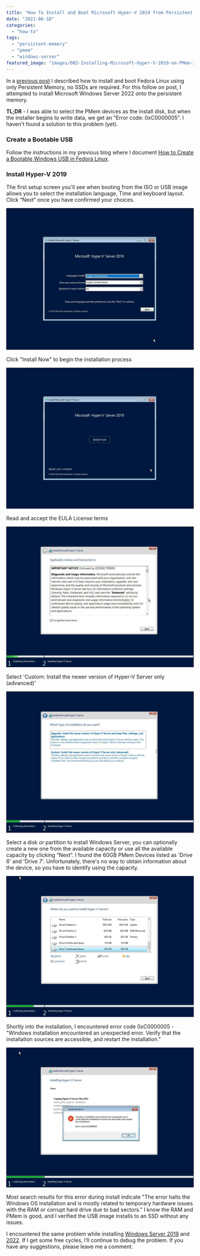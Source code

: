 ```yaml
---
title: "How To Install and Boot Microsoft Hyper-V 2019 from Persistent Memory (or not)"
date: "2021-06-18"
categories: 
  - "how-to"
tags: 
  - "persistent-memory"
  - "pmem"
  - "windows-server"
featured_image: "images/002-Installing-Microsoft-Hyper-V-2019-on-PMem-Install-Now.jpg"
---
```


In a [previous post](https://stevescargall.com/2021/06/07/how-to-boot-linux-from-intel-optane-persistent-memory/) I described how to install and boot Fedora Linux using only Persistent Memory, no SSDs are required. For this follow on post, I attempted to install Microsoft Windows Server 2022 onto the persistent memory.

**TL;DR** - I was able to select the PMem devices as the install disk, but when the installer begins to write data, we get an "Error code: 0xC0000005". I haven't found a solution to this problem (yet).

### Create a Bootable USB

Follow the instructions in my previous blog where I document [How to Create a Bootable Windows USB in Fedora Linux](https://stevescargall.com/2019/05/20/how-to-create-a-bootable-windows-usb-in-fedora-linux/).

### Install Hyper-V 2019

The first setup screen you'll see when booting from the ISO or USB image allows you to select the installation language, Time and keyboard layout. Click “Next“ once you have confirmed your choices.

![](images/001-Installing-Microsoft-Hyper-V-2019-on-PMem-Select-Language.jpg)

Click "Install Now" to begin the installation process

![](images/002-Installing-Microsoft-Hyper-V-2019-on-PMem-Install-Now-1024x768.jpg)

Read and accept the EULA License terms

![](images/003-Installing-Microsoft-Hyper-V-2019-on-PMem-EULA-1024x767.jpg)

Select 'Custom: Install the newer version of Hyper-V Server only (advanced)'

![](images/004-Installing-Microsoft-Hyper-V-2019-on-PMem-Custom-Install-1024x770.jpg)

Select a disk or partition to install Windows Server, you can optionally create a new one from the available capacity or use all the available capacity by clicking “Next“. I found the 60GB PMem Devices listed as 'Drive 6' and 'Drive 7'. Unfortunately, there's no way to obtain information about the device, so you have to identify using the capacity.

![](images/005-Installing-Microsoft-Hyper-V-2019-on-PMem-Select-Install-Disk.jpg)

Shortly into the installation, I encountered error code 0xC0000005 - "Windows installation encountered an unexpected error. Verify that the installation sources are accessible, and restart the installation."

![](images/006-Installing-Microsoft-Hyper-V-2019-on-PMem-Installation-Error-0xC0000005.jpg)

Most search results for this error during install indicate "The error halts the Windows OS installation and is mostly related to temporary hardware issues with the RAM or corrupt hard drive due to bad sectors." I know the RAM and PMem is good, and I verified the USB image installs to an SSD without any issues.

I encountered the same problem while installing [Windows Server 2019](https://stevescargall.com/2021/06/14/how-to-install-and-boot-microsoft-windows-server-2019-from-persistent-memory/) and [2022](https://stevescargall.com/2021/06/14/how-to-install-and-boot-microsoft-windows-server-2019-from-persistent-memory/). If I get some free cycles, I’ll continue to debug the problem. If you have any suggestions, please leave me a comment.
